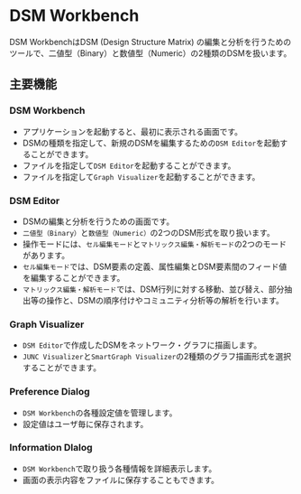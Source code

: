 # DSM Workbench
DSM WorkbenchはDSM (Design Structure Matrix) の編集と分析を行うためのツールで、二値型（Binary）と数値型（Numeric）の2種類のDSMを扱います。
## 主要機能
### DSM Workbench
  - アプリケーションを起動すると、最初に表示される画面です。
  - DSMの種類を指定して、新規のDSMを編集するための`DSM Editor`を起動することができます。
  - ファイルを指定して`DSM Editor`を起動することができます。
  - ファイルを指定して`Graph Visualizer`を起動することができます。
### DSM Editor
  - DSMの編集と分析を行うための画面です。
  - `二値型（Binary）`と`数値型（Numeric）`の2つのDSM形式を取り扱います。
  - 操作モードには、`セル編集モード`と`マトリックス編集・解析モード`の2つのモードがあります。
  - `セル編集モード`では、DSM要素の定義、属性編集とDSM要素間のフィード値を編集することができます。
  - `マトリックス編集・解析モード`では、DSM行列に対する移動、並び替え、部分抽出等の操作と、DSMの順序付けやコミュニティ分析等の解析を行います。
### Graph Visualizer
  - `DSM Editor`で作成したDSMをネットワーク・グラフに描画します。
  - `JUNC Visualizer`と`SmartGraph Visualizer`の2種類のグラフ描画形式を選択することができます。
### Preference Dialog
  - `DSM Workbench`の各種設定値を管理します。
  - 設定値はユーザ毎に保存されます。
### Information DIalog
  - `DSM Workbench`で取り扱う各種情報を詳細表示します。
  - 画面の表示内容をファイルに保存することもできます。
